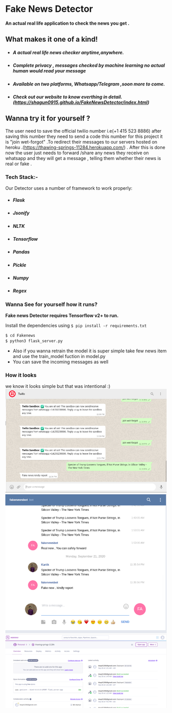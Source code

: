 # Fake News Detector

**An actual real life application to check the news you get .** 

## What makes it one of a kind!

  - ##### A actual real life news checker anytime,anywhere.
  - ##### Complete privacy , messages checked by machine learning no actual human would read your message
  - ##### Available on two platforms, Whatsapp/Telegram ,soon more to come.
  - ##### Check out our website to know everthing in detail.(https://shagun0915.github.io/FakeNewsDetector/index.html)
## Wanna try it for yourself ?
The user need to save the official twilio number i.e(+1 415 523 8886)  after saving this number they need to send a code this number for this project it is "join wet-forgot" .To redirect their messages to our servers hosted on heroku .(https://thawing-springs-11284.herokuapp.com/) .
After this is done now the user just needs to forward /share any news they receive on whatsapp and
they will get a message , telling them whether their news is real or fake .


### Tech Stack:-

Our Detector  uses a number of framework to work properly:

* ##### Flask 
* ##### Jsonify
* ##### NLTK
* ##### Tensorflow
* ##### Pandas
* ##### Pickle
* ##### Numpy
* ##### Regex

### Wanna See for yourself how it runs? 

**Fake news Detector requires Tensorflow v2+ to run.**

Install the dependencies  using ``` $ pip install -r requirements.txt ```

```sh
$ cd Fakenews
$ python3 flask_server.py 
```

* Also if you wanna retrain the model it is super simple take few news item and use the train_model fuction in model.py
* You can save the incoming messages as well

### How it looks 
we know it looks simple but that was intentional :)
![screenshot of whatsapp ](https://github.com/KartikKapil/Fakenews/blob/master/whatsapp%20.png)
![screeenshot of telegram](https://github.com/KartikKapil/Fakenews/blob/master/telegram.png)
![screenshot of our servers](https://github.com/KartikKapil/Fakenews/blob/master/server.png)
